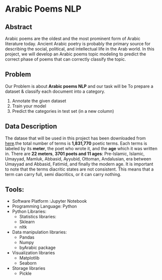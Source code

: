 # Arabic Poems NLP

## Abstract
Arabic poems are the oldest and the most prominent form of Arabic literature today. Ancient Arabic poetry is probably the primary source for describing the social, political, and intellectual life in the Arab world.
In this project, we will develop an Arabic poems topic modeling to predict the correct phase of poems that can correctly classify the topic.

## Problem
Our Problem is about **Arabic poems NLP** and our task will be To prepare a dataset & classify each document into a category.
1. Annotate the given dataset
2. Train your model
3. Predict the categories in test set (in a new column)


## Data Description
The datase that will be used in this project has been downloaded from [here]( https://hci-lab.github.io/LearningMetersPoems/).the total number of terms is **1,831,770** poetic terms. Each terms is labeled by its **meter**, the poet who wrote it, and the **age** which it was written in. There are **22 meters**, **3701 poets and 11 ages**: Pre-Islamic, Islamic, Umayyad, Mamluk, Abbasid, Ayyubid, Ottoman, Andalusian, era between Umayyad and Abbasid, Fatimid, and finally the modern age.  It is important to note that the terms diacritic states are not consistent. This means that a term can carry full, semi diacritics, or it can carry nothing.

## Tools:
* Software Platform :Jupyter Notebook
* Programming Language: Python
* Python Libraries:
  * Statistics libraries:
  * Sklearn
  * nltk
* Data manipulation libraries:
  * Pandas
  * Numpy
  * byArabic package
* Visualization libraries
  * Matplotlib
  * Seaborn
* Storage libraries
  * Pickle
 
